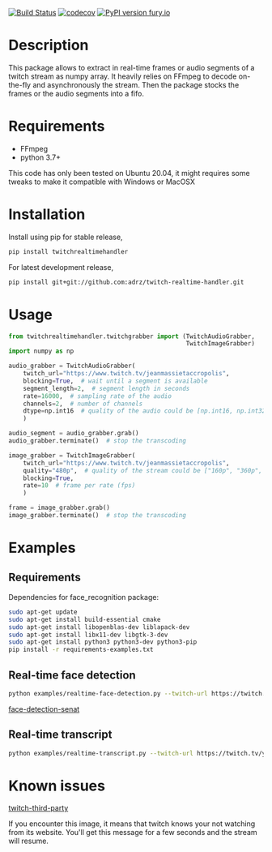 [![Build
Status](https://travis-ci.org/adrz/twitch-realtime-handler.svg?branch=master)](https://travis-ci.org/adrz/twitch-realtime-handler)
[![codecov](https://codecov.io/gh/adrz/twitch-realtime-handler/branch/master/graph/badge.svg)](https://codecov.io/gh/adrz/twitch-realtime-handler)
[![PyPI version fury.io](https://badge.fury.io/py/twitchrealtimehandler.svg)](https://pypi.python.org/pypi/twitchrealtimehandler/)


# Description

This package allows to extract in real-time frames or audio segments of a twitch stream as numpy array.
It heavily relies on FFmpeg to decode on-the-fly and asynchronously the stream.
Then the package stocks the frames or the audio segments into a fifo.


# Requirements

- FFmpeg
- python 3.7+

This code has only been tested on Ubuntu 20.04, it might requires some tweaks to make it compatible with Windows or MacOSX

# Installation

Install using pip for stable release,
```bash
pip install twitchrealtimehandler
```

For latest development release,
```bash
pip install git+git://github.com:adrz/twitch-realtime-handler.git
```

# Usage

```python
from twitchrealtimehandler.twitchgrabber import (TwitchAudioGrabber,
                                                 TwitchImageGrabber)
import numpy as np

audio_grabber = TwitchAudioGrabber(
    twitch_url="https://www.twitch.tv/jeanmassietaccropolis",
    blocking=True,  # wait until a segment is available
    segment_length=2,  # segment length in seconds
    rate=16000,  # sampling rate of the audio
    channels=2,  # number of channels
    dtype=np.int16  # quality of the audio could be [np.int16, np.int32, np.float32, np.float64]
    )

audio_segment = audio_grabber.grab()
audio_grabber.terminate()  # stop the transcoding

image_grabber = TwitchImageGrabber(
    twitch_url="https://www.twitch.tv/jeanmassietaccropolis",
    quality="480p",  # quality of the stream could be ["160p", "360p", "480p", "720p", "720p60", "1080p", "1080p60"]
    blocking=True,
    rate=10  # frame per rate (fps)
    )

frame = image_grabber.grab()
image_grabber.terminate()  # stop the transcoding
```

# Examples

## Requirements

Dependencies for face_recognition package:

```bash
sudo apt-get update
sudo apt-get install build-essential cmake
sudo apt-get install libopenblas-dev liblapack-dev 
sudo apt-get install libx11-dev libgtk-3-dev
sudo apt-get install python3 python3-dev python3-pip
pip install -r requirements-examples.txt
```

## Real-time face detection

```bash
python examples/realtime-face-detection.py --twitch-url https://twitch.tv/yourfavouritetwitcher
```
[face-detection-senat](https://raw.githubusercontent.com/adrz/twitch-realtime-handler/master/demos/faces-detection.gif)


## Real-time transcript

```bash
python examples/realtime-transcript.py --twitch-url https://twitch.tv/yourfavouritetwitcher
```

# Known issues

[twitch-third-party](https://raw.githubusercontent.com/adrz/twitch-realtime-handler/master/demos/twitch-thirdparty.jpg)

If you encounter this image, it means that twitch knows your not watching from its website. You'll get this message for a few seconds and the stream will resume.